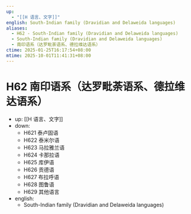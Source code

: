 ```yaml
---
up:
  - "[[H 语言、文字]]"
english: South-Indian family (Dravidian and Delaweida languages)
aliases:
  - H62 - South-Indian family (Dravidian and Delaweida languages)
  - South-Indian family (Dravidian and Delaweida languages)
  - 南印语系（达罗毗荼语系、德拉维达语系）
ctime: 2025-01-25T16:17:54+08:00
mtime: 2025-10-01T11:41:31+08:00
---
```


# H62 南印语系（达罗毗荼语系、德拉维达语系）

- up: [[H 语言、文字]]
- down:
	- H621 泰卢固语
	- H622 泰米尔语
	- H623 马拉雅兰语
	- H624 卡那拉语
	- H625 库伊语
	- H626 贡德语
	- H627 布拉呼语
	- H628 图鲁语
	- H629 其他语言
- english:
	- South-Indian family (Dravidian and Delaweida languages)
